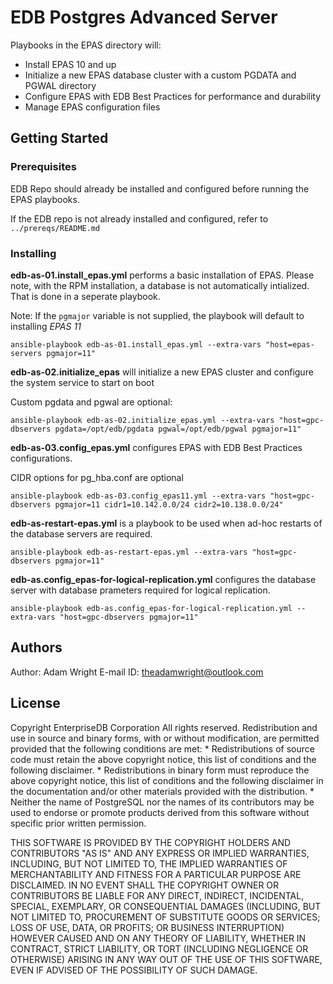 # EDB Postgres Advanced Server

Playbooks in the EPAS directory will: 

* Install EPAS 10 and up 
* Initialize a new EPAS database cluster with a custom PGDATA and PGWAL directory
* Configure EPAS with EDB Best Practices for performance and durability 
* Manage EPAS configuration files 
 

## Getting Started

### Prerequisites

EDB Repo should already be installed and configured before running the EPAS playbooks. 

If the EDB repo is not already installed and configured, refer to `../prereqs/README.md`


### Installing

**edb-as-01.install_epas.yml** performs a basic installation of EPAS. Please note, with the RPM installation, a database is not automatically intialized. That is done in a seperate playbook. 

Note: If the `pgmajor` variable is not supplied, the playbook will default to installing *EPAS 11*
```
ansible-playbook edb-as-01.install_epas.yml --extra-vars "host=epas-servers pgmajor=11"
```

**edb-as-02.initialize_epas** will initialize a new EPAS cluster and configure the system service to start on boot 

Custom pgdata and pgwal are optional: 
```
ansible-playbook edb-as-02.initialize_epas.yml --extra-vars "host=gpc-dbservers pgdata=/opt/edb/pgdata pgwal=/opt/edb/pgwal pgmajor=11"
```
**edb-as-03.config_epas.yml** configures EPAS with EDB Best Practices configurations. 

CIDR options for pg_hba.conf are optional 
```
ansible-playbook edb-as-03.config_epas11.yml --extra-vars "host=gpc-dbservers pgmajor=11 cidr1=10.142.0.0/24 cidr2=10.138.0.0/24"
 ```

**edb-as-restart-epas.yml** is a playbook to be used when ad-hoc restarts of the database servers are required. 
```
ansible-playbook edb-as-restart-epas.yml --extra-vars "host=gpc-dbservers pgmajor=11"
```
**edb-as.config_epas-for-logical-replication.yml** configures the database server with database prameters required for logical replication. 
```
ansible-playbook edb-as.config_epas-for-logical-replication.yml --extra-vars "host=gpc-dbservers pgmajor=11"
```

## Authors

  Author: Adam Wright 
  E-mail ID: theadamwright@outlook.com

## License

 Copyright EnterpriseDB Corporation
 All rights reserved.
 Redistribution and use in source and binary forms, with or without
 modification, are permitted provided that the following conditions are
 met:
    * Redistributions of source code must retain the above copyright
      notice, this list of conditions and the following disclaimer.
    * Redistributions in binary form must reproduce the above copyright
      notice, this list of conditions and the following disclaimer in
      the documentation and/or other materials provided with the
      distribution.
    * Neither the name of PostgreSQL nor the names of its contributors
      may be used to endorse or promote products derived from this
      software without specific prior written permission.
 
 THIS SOFTWARE IS PROVIDED BY THE COPYRIGHT HOLDERS AND CONTRIBUTORS
"AS IS" AND ANY EXPRESS OR IMPLIED WARRANTIES, INCLUDING, BUT NOT
 LIMITED TO, THE IMPLIED WARRANTIES OF MERCHANTABILITY AND FITNESS
 FOR A PARTICULAR PURPOSE ARE DISCLAIMED. IN NO EVENT SHALL THE
 COPYRIGHT OWNER OR CONTRIBUTORS BE LIABLE FOR ANY DIRECT, INDIRECT,
 INCIDENTAL, SPECIAL, EXEMPLARY, OR CONSEQUENTIAL DAMAGES (INCLUDING,
 BUT NOT LIMITED TO, PROCUREMENT OF SUBSTITUTE GOODS OR SERVICES;
 LOSS OF USE, DATA, OR PROFITS; OR BUSINESS INTERRUPTION) HOWEVER
 CAUSED AND ON ANY THEORY OF LIABILITY, WHETHER IN CONTRACT, STRICT
 LIABILITY, OR TORT (INCLUDING NEGLIGENCE OR OTHERWISE) ARISING IN
 ANY WAY OUT OF THE USE OF THIS SOFTWARE, EVEN IF ADVISED OF THE
 POSSIBILITY OF SUCH DAMAGE.